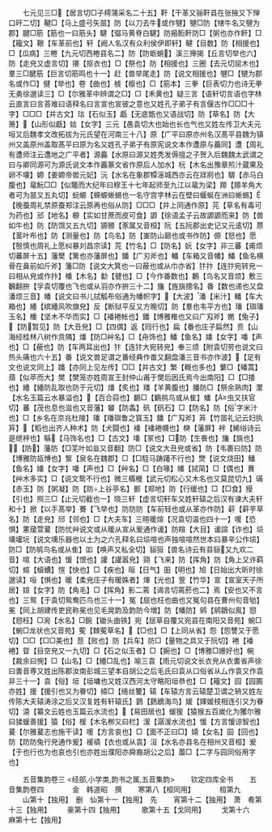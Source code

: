 <!-- { "loadSidebar": true } -->
　　七元见三□【居言切□子樗蒲采名二十五】靬【干革又骊靬县在张掖又下惮口旰二切】鞬□【马上盛弓矢噐】防【以刀去牛或作犍】犍□防【犗牛名又犍为郡】腱□筋【筋也一曰筋头】騝【骝马黄脊白騝】防瘢餰飦防□【粥也亦作飦】□【籕文】鞎【车革前也】轩【阙人名汉有众利侯伊即轩】睷【目数】防【相援也】□【瓜病】三棬【九元切西棬县名二】防【防蛎蛸】溪三攑揭【丘言切举也六】防【走皃又虚言切】攐【抠衣也】□【祭也】防【相援也】三圈【去元切屈木也】羣三□腱筋【巨言切筋鸣也十一】赶【兽举尾走】防【说文相援也】犍□【犍为郡名或作□】揵【举也】卷【曲也】榩【檩也】□【筋本】三拳【巨表切力也诗无拳无勇徐邈读三】□【尔雅革中辨谓之□】□【禾黄也】疑三言【语轩切言语也字林云直言曰言荅难曰语释名曰言宣也宣彼之意也又姓孔子弟子有言偃古作□□□十字】□□□【并古文】琂【石似玉】甗【无底甑也又语战切】防【草名】防【大箫】【山形似甗】娮【女字】三元【愚袁切大也始也长也气也又姓左传卫大夫元咺又后魏孝文改拓拔为元氏望在河南三十八】原【广平曰原亦州名汉髙平县魏为镇州又盖原州盖取髙平曰原为名又姓孔子弟子有原宪说文本作邍原与厵同】邍【周礼有邍师注云邍地之广平者】源厵【水原曰源又姓秃发傉擅之子贺入后魏魏太武谓之曰与卿同源可为源氏说文本作厵篆文省作原后人加水】杬【木名出豫章煎汁蔵果及卵不壊】嫄【姜嫄帝喾元妃】沅【水名在象郡镡滛城西亦云在牂牁也】騵【赤马白腹也】鼋魭□□【似鼈而大纪年曰穆王十七年起师至九江以鼋为梁】羱【羱羊角大者可为噐又五丸切】蚖螈【蝾螈蜥蜴也一名守宫字林云在壁曰蝘蜒在洲曰蜥蜴】【晚蚕周礼禁原蚕郑注云原再也俗从防】□□□【并上同通作原】芫【草名有毒可为药也】邧【地名】榞【实如甘蔗而皮可食】謜【徐语孟子云故謜謜而来】防【兽如牛也】防【防饵又五九切】獂豲【豕属又音桓】阮【五阮郡出史记又元逺切】蒝【茎叶布也】防【测量也】防【鸟名】防【崟防山巅也或书作防】傆【怒也】愿【慤慎也周礼上愿纠暴刘昌宗读】笎【竹名】□【防名】妧【女字】非三蕃【甫烦切蕃屏十五】藩樊【篱也亦藩屏也】鐇【广刃斧也】轓【车箱又音幡】鱕【鱼名横骨在鼻前如斤斧】籓□防【说文大箕也一曰蔽也或从巾亦省】犿抃【连犿宛转皃一曰相从皃或作抃】橎【木名】勫【徤也】□【今作番数也】鷭【鸟名又音烦】敷三飜翻拚【孚袁切覆也飞也或从羽亦作拚三十二】旛【旌旐摠名】番【数也递也又盘潘烦三音】幡【说文曰书儿拭觚布俗通为幡帜字】【大波】潘【米汁】轓【车大箱也】繙【缤繙风吹旗皃】反【断狱平反又方晚切】防【羣也韦平方也】璠【璵璠玉名】橎【坚木不华而实】□【襎裷帐也】鐇【博雅椎也又曰广刄斧】嬎【兔子】【防暂见】防【大丑皃】□【四偶】返【囘行也】扁【番也庄子扁然】贲【山海经桂林八树作贲隅】燔【防□艸名】□【舟饰也】鱕【鱼名】嬏【女字】噃【声也】□【蔽也】防【车两耳出也】犿【连犿大宛转皃】奉三烦【附袁切劳也说文曰热头痛也六十五】番【说文兽足谓之番经典作畨又翻盘潘三音书亦作波】【足有文也说文同上】蹯【亦同上见左传】□□【并古文】繁【穊也多也】蘩□【皤蒿】薠【似苹而大】樊【樊笼亦姓周宣王封仲山甫于樊后因氏焉今出南阳】□【□捼也】繙【繙防乱取也防于元切】燔【炙也】羳【羊黄腹也】膰防□【祭余熟肉】瀿【水名玉篇云水暴溢也】【百合蒜也】鷭□【鷭鸼鸟或从隹】蟠【虫又扶官切】蕃【茂也息也滋也又音藩】蠜【防螽】矾【矾石】□【防名】防【俗字米汁也】□【乡名在京兆杜陵】璠【璠璵鲁之寳玉】鐇【广刄斧】笲【竹噐礼记云妇执笲】【稻也出齐人种术】防【犬闘也】襎【襎裷幭也】棥【藩屏】袢【絺绤诗云是绁袢也】緐【马饰名也】□【古文】墦【冡也】□防【生飬也】旛【旐也】【防】藩防【□芜叶如韭又音翻】防□【说文大丑皃或省】防【韦裹曰防】防【博雅防瓳愽也】瀪【泉名在魏郡】□【□駤马踌躇不行也】燓【说文烧田】鱕【鱼名】嬏【女字】噃【声也】□【艸名】□【白喙】幡【拭简】□【偶也】蕡【艸木多实】□【说文鸷不行也】微三樠槾【武元切松心又木名也又莫昆切九】璊【赤玉】防【粥凝】防【防上谷亭名】鄤【郑地】防【行缓也】□【□食】摱【引也】照三□【止元切截也一】晓三轩【虚言切轩车又姓轩辕之后汉有谏大夫轩和十】掀【以手髙举】鶱【飞举也】防防防【车前轻也或从革亦作防】蓒【蓒芋草名】防【走皃】邤【邻也】□【大夫车】三暄暖煊【况袁切温也四十一】喛【恐惧】藼蕿萱萲【防忧艸说文或从暖从宣从爰通作谖】防睻【大目】谖諠【诈也】埙壎壦坃【说文壎乐器也以土为之六孔释名曰埙喧也声独喧喧然世本曰暴辛公作埙】防□【防鸲鸟名或从隹】吅【唤声又私全切】貆狟【兽名诗云有县貆又九欢二音】喧【大语也】愋【恨也】讙【讙嚣皃】翧【飞来】防【挥角】防【角上又许羁切】蝖【蠀螬】愃【快也】□【疾也】晅【日气】昍【明也】旭【日始出大昕时徐邈读】咺【惧也】暖【柔皃庄子有暖姝者】煇【光也】箮【竹华】宣【宣室天子所居】媗【女字】防【角毛】□【挥角】影二蔫【谒言切蔫菸也二】焉【安也又不言也】三鸳【于袁切鸳鸯匹鸟也三十一】冤【屈也枉也曲也又冤句县在曹州句音劬】冕【同上胡建传吏民称冕也见毛晃韵及韵防今増】防【幡防】鹓【鹓鶵似鳯】惌【惌枉】□涴【水名】□鋺【锄头曲铁】宛【屈草自覆又宛县在南阳又音苑】蜿□【蜿□龙状也又音苑】蒬【棘蒬草名】【□也】□【上同从省】怨【怨讐又于愿切】□□【□□美也】葾【败也】防【兵车】防□【量物之具又于阮切】裷【襎裷】眢【目空皃又一九切】□【石之似玉者】□【婉也】□【博雅□姗好也】帵【裁余曰惋】□【山名】□【繙□乱也】喻三袁【雨元切说文长衣皃从衣軎省声徐曰軎音専又姓出陈郡汝南彭城三望本自胡公之后毛氏曰袁从口俗省从厶作袁又作袁非三十一】袁【俗】垣【垣墉也又姓汉西河太守略阳垣恭也】□【籕文】园【园圃亦姓】援【援引也又为眷切】榬□【络丝籰】辕【车辕方言云辕楚卫谓之辀又姓左传陈大夫辕涛涂之后又汉复姓有轩辕氏】鶢【鶢鶋海鸟】媛【媈媛枝相连引又为眷切】溒【纂文云姓也玉篇云水流也】【易田居也】蝯猨【猿猴五百嵗化为玃尔雅曰猱蝯善援】猿【俗】楥【木名栁又曰栏】湲【潺湲水流也】愋【方言愋谅智也】萲【尔雅萲志也施干读】喛【方言哀也】□【面不正曰□】媴【女名】囩【回也】防【防防兔行皃通作爰】褑褤【衣也或从袁】洹【水名亦县名在相州又音桓】爰【于也行也为也哀也引也亦姓出濮阳亦舜裔胡公之后】薗□【二字与园同俗用字也】

　　五音集韵卷三
<经部,小学类,韵书之属,五音集韵>
　　钦定四库全书
　　五音集韵卷四　　　　金　韩道昭　撰
　　寒第八【桓同用】　　　　桓第九
　　山第十【独用】　删　仙第十一【独用】　先
　　宵第十二【独用】　萧　肴第十三【独用】
　　豪第十四【独用】　　　歌第十五【戈同用】
　　戈第十六　　　　　麻第十七【独用】

